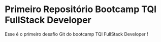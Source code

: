 # Primeiro Repositório Bootcamp TQI FullStack Developer

Esse é o primeiro desafio Git do bootcamp TQI FullStack Developer ! 

